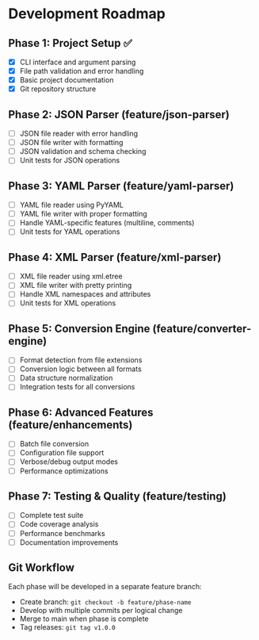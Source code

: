 # Development Roadmap

## Phase 1: Project Setup ✅
- [x] CLI interface and argument parsing
- [x] File path validation and error handling  
- [x] Basic project documentation
- [x] Git repository structure

## Phase 2: JSON Parser (feature/json-parser)
- [ ] JSON file reader with error handling
- [ ] JSON file writer with formatting
- [ ] JSON validation and schema checking
- [ ] Unit tests for JSON operations

## Phase 3: YAML Parser (feature/yaml-parser)  
- [ ] YAML file reader using PyYAML
- [ ] YAML file writer with proper formatting
- [ ] Handle YAML-specific features (multiline, comments)
- [ ] Unit tests for YAML operations

## Phase 4: XML Parser (feature/xml-parser)
- [ ] XML file reader using xml.etree
- [ ] XML file writer with pretty printing
- [ ] Handle XML namespaces and attributes
- [ ] Unit tests for XML operations

## Phase 5: Conversion Engine (feature/converter-engine)
- [ ] Format detection from file extensions
- [ ] Conversion logic between all formats
- [ ] Data structure normalization
- [ ] Integration tests for all conversions

## Phase 6: Advanced Features (feature/enhancements)
- [ ] Batch file conversion
- [ ] Configuration file support
- [ ] Verbose/debug output modes
- [ ] Performance optimizations

## Phase 7: Testing & Quality (feature/testing)
- [ ] Complete test suite
- [ ] Code coverage analysis
- [ ] Performance benchmarks
- [ ] Documentation improvements

## Git Workflow
Each phase will be developed in a separate feature branch:
- Create branch: `git checkout -b feature/phase-name`
- Develop with multiple commits per logical change
- Merge to main when phase is complete
- Tag releases: `git tag v1.0.0`
